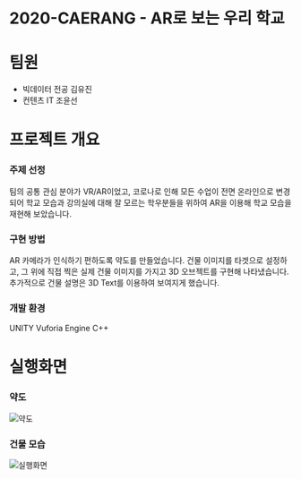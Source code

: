 # 2020-CAERANG - AR로 보는 우리 학교 
# 팀원 
+ 빅데이터 전공 김유진
+ 컨텐츠 IT 조윤선

# 프로젝트 개요 
### 주제 선정
팀의 공통 관심 분야가 VR/AR이었고, 코로나로 인해 모든 수업이 전면 온라인으로 변경되어 학교 모습과 강의실에 대해 잘 모르는 학우분들을 위하여 AR을 이용해 학교 모습을 재현해 보았습니다. 

### 구현 방법
AR 카메라가 인식하기 편하도록 약도를 만들었습니다. 건물 이미지를 타겟으로 설정하고, 그 위에 직접 찍은 실제 건물 이미지를 가지고 3D 오브젝트를 구현해 나타냈습니다.  
추가적으로 건물 설명은 3D Text를 이용하여 보여지게 했습니다. 

### 개발 환경 
UNITY 
Vuforia Engine
C++

# 실행화면 
### 약도
![약도](https://user-images.githubusercontent.com/52689951/203952103-0daeb181-fca6-45a3-944e-72dccd0516f7.png)

### 건물 모습
![실행화면](https://user-images.githubusercontent.com/52689951/203952738-1111ad3c-863d-4a30-a4f3-898d6860957a.png)
